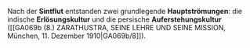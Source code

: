 
Nach der **Sintflut** entstanden zwei grundlegende **Hauptströmungen**: die indische **Erlösungskultur** und die persische **Auferstehungskultur** ([[GA069b (8.) ZARATHUSTRA, SEINE LEHRE UND SEINE MISSION, München, 11. Dezember 1910|GA069b/8]]).
